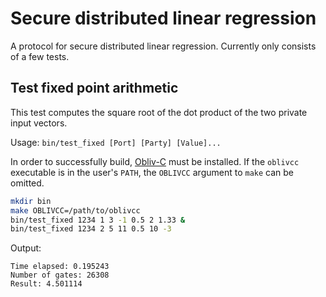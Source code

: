 # Secure distributed linear regression

A protocol for secure distributed linear regression.
Currently only consists of a few tests.

## Test fixed point arithmetic
This test computes the square root of the dot product of the two private input vectors.

Usage: `bin/test_fixed [Port] [Party] [Value]...`

In order to successfully build, [Obliv-C](https://github.com/samee/obliv-c/) must be installed. 
If the `oblivcc` executable is in the user's `PATH`, the `OBLIVCC` argument to `make` can be omitted.

```bash
mkdir bin
make OBLIVCC=/path/to/oblivcc
bin/test_fixed 1234 1 3 -1 0.5 2 1.33 &
bin/test_fixed 1234 2 5 11 0.5 10 -3
```
Output:
```
Time elapsed: 0.195243
Number of gates: 26308
Result: 4.501114
```
